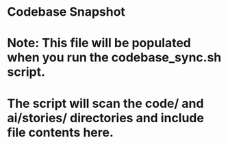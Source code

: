 # Codebase Snapshot

# Note: This file will be populated when you run the codebase_sync.sh script.
# The script will scan the code/ and ai/stories/ directories and include file contents here.
